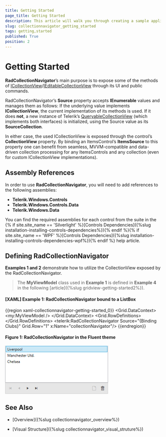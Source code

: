 ```yaml
---
title: Getting Started
page_title: Getting Started
description: This article will walk you through creating a sample application using the RadCollectionNavigator.
slug: collectionnavigator_getting_started
tags: getting,started
published: True
position: 2
---
```


# Getting Started

__RadCollectionNavigator__’s main purpose is to expose some of the methods of [ICollectionView](https://docs.microsoft.com/en-us/dotnet/api/system.componentmodel.icollectionview?view=netframework-4.8)/[IEditableCollectionView](https://docs.microsoft.com/en-us/dotnet/api/system.componentmodel.ieditablecollectionview?view=netframework-4.8) through its UI and public commands.

RadCollectionNavigator’s __Source__ property accepts __IEnumerable__ values and manages them as follows: If the underlying value implements __ICollectionView__, the current implementation of its methods is used. If it does __not__, a new instance of Telerik’s [QueryableCollectionView](https://docs.telerik.com/devtools/wpf/api/telerik.windows.data.queryablecollectionview) (which implements both interfaces) is initialized, using the Source value as its __SourceCollection__.

In either case, the used ICollectionView is exposed through the control’s __CollectionView__ property. By binding an ItemsControl’s __ItemsSource__ to this property one can benefit from seamless, MVVM-compatible and data-driven collection processing for any ItemsControls and any collection (even for custom ICollectionView implementations).

## Assembly References

In order to use __RadCollectionNavigator__, you will need to add references to the following assemblies:
* __Telerik.Windows.Controls__
* __Telerik.Windows.Controls.Data__
* __Telerik.Windows.Data__

You can find the required assemblies for each control from the suite in the {% if site.site_name == 'Silverlight' %}[Controls Dependencies]({%slug installation-installing-controls-dependencies%}){% endif %}{% if site.site_name == 'WPF' %}[Controls Dependencies]({%slug installation-installing-controls-dependencies-wpf%}){% endif %} help article.

## Defining RadCollectionNavigator

__Examples 1 and 2__ demonstrate how to utilize the CollectionView exposed by the RadCollectionNavigator.

> The __MyViewModel__ class used in __Example 1__ is defined in __Example 4__ in the following [article]({%slug gridview-getting-started2%}).

#### __[XAML] Example 1: RadCollectionNavigator bound to a ListBox__

{{region xaml-collectionnavigator-getting-started_0}}
	<Grid x:Name="LayoutRoot"
		  Background="White">
		<Grid.DataContext>
			<my:MyViewModel />
		</Grid.DataContext>
		<Grid.RowDefinitions>
			<RowDefinition Height="*"/>
			<RowDefinition Height="Auto" />
		</Grid.RowDefinitions>
		<ListBox
			DisplayMemberPath="Name"
			SelectedItem="{Binding ElementName=collectionNavigator, Path=CurrentItem, Mode=TwoWay}"
			ItemsSource="{Binding ElementName=collectionNavigator, Path=CollectionView}" />
		<telerik:RadCollectionNavigator
			Source="{Binding Clubs}"
			Grid.Row="1"
			x:Name="collectionNavigator"/>
	</Grid>
{{endregion}}

#### __Figure 1: RadCollectionNavigator in the Fluent theme__

![RadCollectionNavigator bound to a ListBox](images/collectionnavigator-getting-started.png)

## See Also

* [Overview]({%slug collectionnavigator_overview%})

* [Visual Structure]({%slug collectionnavigator_visual_struture%})